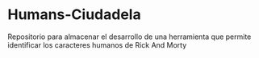 # Humans-Ciudadela
Repositorio para almacenar el desarrollo de una herramienta que permite identificar los caracteres humanos de Rick And Morty
